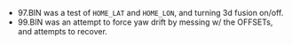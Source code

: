 * 97.BIN was a test of `HOME_LAT` and `HOME_LON`, and turning 3d fusion on/off.
* 99.BIN was an attempt to force yaw drift by messing w/ the OFFSETs, and attempts to recover.
~~~
